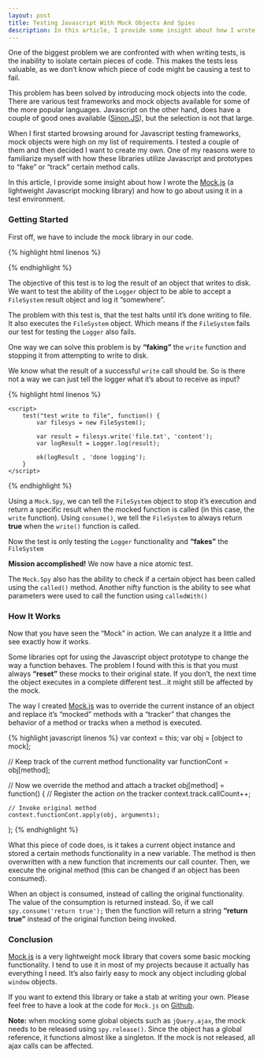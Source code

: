 ```yaml
---
layout: post
title: Testing Javascript With Mock Objects And Spies
description: In this article, I provide some insight about how I wrote the Mock.js, a lightweight Javascript mocking library, and how to go about using it in a test environment.
---
```


One of the biggest problem we are confronted with when writing tests, is the inability to isolate certain pieces of code. This makes the tests less valuable, as we don’t know which piece of code might be causing a test to fail.

This problem has been solved by introducing mock objects into the code. There are various test frameworks and mock objects available for some of the more popular languages. Javascript on the other hand, does have a couple of good ones available ([Sinon.JS](http://sinonjs.org/)), but the selection is not that large.

When I first started browsing around for Javascript testing frameworks, mock objects were high on my list of requirements. I tested a couple of them and then decided I want to create my own. One of my reasons were to familiarize myself with how these libraries utilize Javascript and prototypes to “fake” or “track” certain method calls.

In this article, I provide some insight about how I wrote the [Mock.js](https://github.com/arcturial/mock.js) (a lightweight Javascript mocking library) and how to go about using it in a test environment.

### Getting Started

First off, we have to include the mock library in our code.

{% highlight html linenos %}
<html>
    <head>
    <script type="text/javascript" src="mock.js"></script>
    </head>
{% endhighlight %}


The objective of this test is to log the result of an object that writes to disk. We want to test the ability of the `Logger` object to be able to accept a `FileSystem` result object and log it “somewhere”.

The problem with this test is, that the test halts until it’s done writing to file. It also executes the `FileSystem` object. Which means if the `FileSystem` fails our test for testing the `Logger` also fails.

One way we can solve this problem is by **“faking”** the `write` function and stopping it from attempting to write to disk.

We know what the result of a successful `write` call should be. So is there not a way we can just tell the logger what it’s about to receive as input?

{% highlight html linenos %}
<body>
    <div id="qunit"></div>
    <div id="qunit-fixture"></div>

    <script>
        test("test write to file", function() {
            var filesys = new FileSystem();

            var result = filesys.write('file.txt', 'content');
            var logResult = Logger.log(result);

            ok(logResult , 'done logging');
        }
    </script>
</body>
{% endhighlight %}

Using a `Mock.Spy`, we can tell the `FileSystem` object to stop it’s execution and return a specific result when the mocked function is called (in this case, the `write` function). Using `consume()`, we tell the `FileSystem` to always return **true** when the `write()` function is called.

Now the test is only testing the `Logger` functionality and **“fakes”** the `FileSystem`

**Mission accomplished!** We now have a nice atomic test.

The `Mock.Spy` also has the ability to check if a certain object has been called using the `called()` method. Another nifty function is the ability to see what parameters were used to call the function using `calledWith()`

### How It Works

Now that you have seen the “Mock” in action. We can analyze it a little and see exactly how it works.

Some libraries opt for using the Javascript object prototype to change the way a function behaves. The problem I found with this is that you must always **“reset”** these mocks to their original state. If you don’t, the next time the object executes in a complete different test…it might still be affected by the mock.

The way I created [Mock.js](https://github.com/arcturial/mock.js) was to override the current instance of an object and replace it’s “mocked” methods with a “tracker” that changes the behavior of a method or tracks when a method is executed.

{% highlight javascript linenos %}
var context = this;
var obj = [object to mock];

// Keep track of the current method functionality
var functionCont = obj[method];

// Now we override the method and attach a tracket
obj[method] = function()
{
    // Register the action on the tracker
    context.track.callCount++;

    // Invoke original method
    context.functionCont.apply(obj, arguments);
);
{% endhighlight %}

What this piece of code does, is it takes a current object instance and stored a certain methods functionality in a new variable. The method is then overwritten with a new function that increments our call counter. Then, we execute the original method (this can be changed if an object has been consumed).

When an object is consumed, instead of calling the original functionality. The value of the consumption is returned instead. So, if we call `spy.consume('return true');` then the function will return a string **“return true”** instead of the original function being invoked.

### Conclusion

[Mock.js](https://github.com/arcturial/mock.js) is a very lightweight mock library that covers some basic mocking functionality. I tend to use it in most of my projects because it actually has everything I need. It’s also fairly easy to mock any object including global `window` objects.

If you want to extend this library or take a stab at writing your own. Please feel free to have a look at the code for `Mock.js` on [Github](https://github.com/arcturial/mock.js).

**Note:** when mocking some global objects such as `jQuery.ajax`, the mock needs to be released using `spy.release()`. Since the object has a global reference, it functions almost like a singleton. If the mock is not released, all ajax calls can be affected.